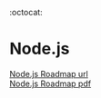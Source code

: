 :octocat:
# Node.js


<a href="https://roadmap.sh/nodejs" target="_blank">Node.js Roadmap url</a>  
<a href="Resources/nodejs.pdf" target="_blank">Node.js Roadmap pdf</a> 


